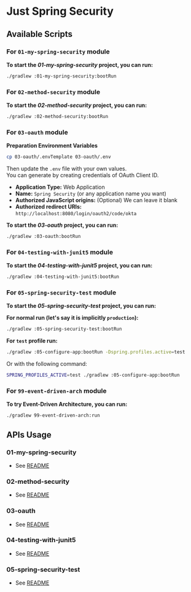 # Just Spring Security

## Available Scripts

### For `01-my-spring-security` module

**To start the *01-my-spring-security* project, you can run:**

```bash
./gradlew :01-my-spring-security:bootRun
```

### For `02-method-security` module

**To start the *02-method-security* project, you can run:**

```bash
./gradlew :02-method-security:bootRun
```

### For `03-oauth` module
**Preparation Environment Variables**

```bash
cp 03-oauth/.envTemplate 03-oauth/.env
```

Then update the `.env` file with your own values.\
You can generate by creating credentials of OAuth Client ID.

- **Application Type:** Web Application
- **Name:** `Spring Security` (or any application name you want)
- **Authorized JavaScript origins:** (Optional) We can leave it blank
- **Authorized redirect URIs:** `http://localhost:8080/login/oauth2/code/okta`

**To start the *03-oauth* project, you can run:**

```bash
./gradlew :03-oauth:bootRun
```

### For `04-testing-with-junit5` module

**To start the *04-testing-with-junit5* project, you can run:**

```bash
./gradlew :04-testing-with-junit5:bootRun
```

### For `05-spring-security-test` module

**To start the *05-spring-security-test* project, you can run:**

**For normal run (let's say it is implicitly `production`):**

```bash
./gradlew :05-spring-security-test:bootRun
```

**For `test` profile run:**

```bash
./gradlew :05-configure-app:bootRun -Dspring.profiles.active=test
``` 

Or with the following command:

```bash
SPRING_PROFILES_ACTIVE=test ./gradlew :05-configure-app:bootRun
```

### For `99-event-driven-arch` module

**To try Event-Driven Architecture, you can run:**

```bash
./gradlew 99-event-driven-arch:run
```

## APIs Usage

### 01-my-spring-security

- See [README](./01-my-first-security/README.md)

### 02-method-security

- See [README](./02-method-security/README.md)

### 03-oauth

- See [README](./03-oauth/README.md)

### 04-testing-with-junit5

- See [README](./04-testing-with-junit5/README.md)

### 05-spring-security-test

- See [README](./05-configure-app/README.md)

